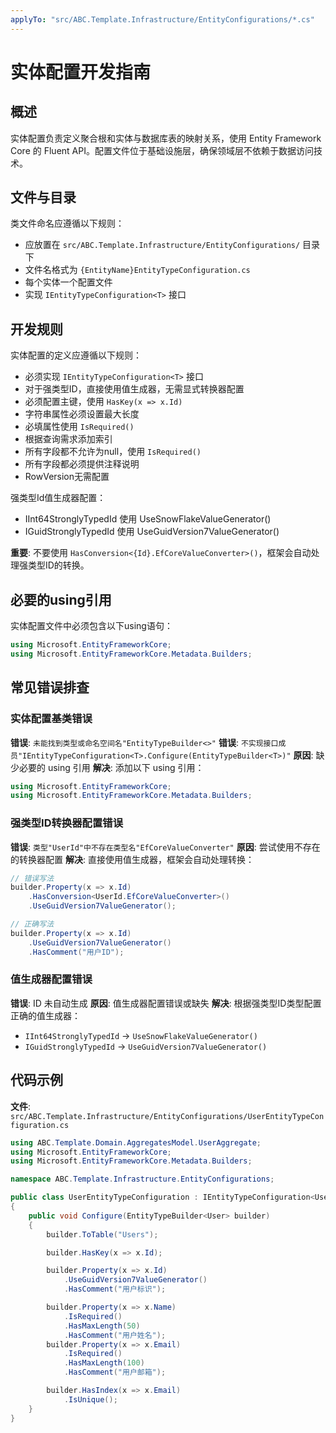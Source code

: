 ```yaml
---
applyTo: "src/ABC.Template.Infrastructure/EntityConfigurations/*.cs"
---
```


# 实体配置开发指南

## 概述

实体配置负责定义聚合根和实体与数据库表的映射关系，使用 Entity Framework Core 的 Fluent API。配置文件位于基础设施层，确保领域层不依赖于数据访问技术。

## 文件与目录

类文件命名应遵循以下规则：
- 应放置在 `src/ABC.Template.Infrastructure/EntityConfigurations/` 目录下
- 文件名格式为 `{EntityName}EntityTypeConfiguration.cs`
- 每个实体一个配置文件
- 实现 `IEntityTypeConfiguration<T>` 接口

## 开发规则

实体配置的定义应遵循以下规则：
- 必须实现 `IEntityTypeConfiguration<T>` 接口
- 对于强类型ID，直接使用值生成器，无需显式转换器配置
- 必须配置主键，使用 `HasKey(x => x.Id)`
- 字符串属性必须设置最大长度
- 必填属性使用 `IsRequired()`
- 根据查询需求添加索引
- 所有字段都不允许为null，使用 `IsRequired()`
- 所有字段都必须提供注释说明
- RowVersion无需配置

强类型Id值生成器配置：
- IInt64StronglyTypedId 使用 UseSnowFlakeValueGenerator()
- IGuidStronglyTypedId 使用 UseGuidVersion7ValueGenerator()

**重要**: 不要使用 `HasConversion<{Id}.EfCoreValueConverter>()`，框架会自动处理强类型ID的转换。

## 必要的using引用

实体配置文件中必须包含以下using语句：
```csharp
using Microsoft.EntityFrameworkCore;
using Microsoft.EntityFrameworkCore.Metadata.Builders;
```

## 常见错误排查

### 实体配置基类错误
**错误**: `未能找到类型或命名空间名"EntityTypeBuilder<>"`
**错误**: `不实现接口成员"IEntityTypeConfiguration<T>.Configure(EntityTypeBuilder<T>)"`
**原因**: 缺少必要的 using 引用
**解决**: 添加以下 using 引用：
```csharp
using Microsoft.EntityFrameworkCore;
using Microsoft.EntityFrameworkCore.Metadata.Builders;
```

### 强类型ID转换器配置错误
**错误**: `类型"UserId"中不存在类型名"EfCoreValueConverter"`
**原因**: 尝试使用不存在的转换器配置
**解决**: 直接使用值生成器，框架会自动处理转换：
```csharp
// 错误写法
builder.Property(x => x.Id)
    .HasConversion<UserId.EfCoreValueConverter>()
    .UseGuidVersion7ValueGenerator();

// 正确写法
builder.Property(x => x.Id)
    .UseGuidVersion7ValueGenerator()
    .HasComment("用户ID");
```

### 值生成器配置错误
**错误**: ID 未自动生成
**原因**: 值生成器配置错误或缺失
**解决**: 根据强类型ID类型配置正确的值生成器：
- `IInt64StronglyTypedId` → `UseSnowFlakeValueGenerator()`
- `IGuidStronglyTypedId` → `UseGuidVersion7ValueGenerator()`

## 代码示例

**文件**: `src/ABC.Template.Infrastructure/EntityConfigurations/UserEntityTypeConfiguration.cs`

```csharp
using ABC.Template.Domain.AggregatesModel.UserAggregate;
using Microsoft.EntityFrameworkCore;
using Microsoft.EntityFrameworkCore.Metadata.Builders;

namespace ABC.Template.Infrastructure.EntityConfigurations;

public class UserEntityTypeConfiguration : IEntityTypeConfiguration<User>
{
    public void Configure(EntityTypeBuilder<User> builder)
    {
        builder.ToTable("Users");

        builder.HasKey(x => x.Id);

        builder.Property(x => x.Id)
            .UseGuidVersion7ValueGenerator()
            .HasComment("用户标识");

        builder.Property(x => x.Name)
            .IsRequired()
            .HasMaxLength(50)
            .HasComment("用户姓名");
        builder.Property(x => x.Email)
            .IsRequired()
            .HasMaxLength(100)
            .HasComment("用户邮箱");

        builder.HasIndex(x => x.Email)
            .IsUnique();
    }
}
```
